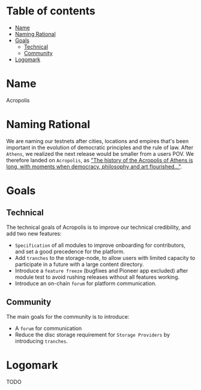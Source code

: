 # Table of contents

- [Name](#name)
- [Naming Rational](#naming-rational)
- [Goals](#goals)
    - [Technical](#technical)
    - [Community](#community)
- [Logomark](#logomark)

# Name
Acropolis

# Naming Rational
We are naming our testnets after cities, locations and empires that's been important in the evolution of democratic principles and the rule of law. After `Athens`, we realized the next release would be smaller from a users POV. We therefore landed on `Acropolis`, as ["The history of the Acropolis of Athens is long, with moments when democracy, philosophy and art flourished..."](http://www.acropolisofathens.gr/aoa/).

# Goals

## Technical
The technical goals of Acropolis is to improve our technical credibility, and add two new features:

- `Specification` of all modules to improve onboarding for contributors, and set a good precedence for the platform.
- Add `tranches` to the storage-node, to allow users with limited capacity to participate in a future with a large content directory.
- Introduce a `feature freeze` (bugfixes and Pioneer app excluded) after module test to avoid rushing releases without all features working.
- Introduce an on-chain `forum` for platform communication.

## Community
The main goals for the community is to introduce:

- A `forum` for communication
- Reduce the disc storage requirement for `Storage Providers` by introducing `tranches`.

# Logomark
TODO
